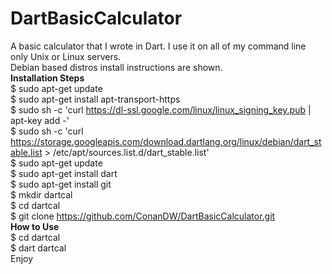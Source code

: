 # DartBasicCalculator
A basic calculator that I wrote in Dart. I use it on all of my command line only Unix or Linux servers.
<br />
Debian based distros install instructions are shown.
<br /> 
<b>Installation Steps</b>
<br />
$ sudo apt-get update
<br />
$ sudo apt-get install apt-transport-https
<br />
$ sudo sh -c 'curl https://dl-ssl.google.com/linux/linux_signing_key.pub | apt-key add -'
<br />
$ sudo sh -c 'curl https://storage.googleapis.com/download.dartlang.org/linux/debian/dart_stable.list > /etc/apt/sources.list.d/dart_stable.list'
<br />
$ sudo apt-get update
<br />
$ sudo apt-get install dart
<br />
$ sudo apt-get install git
<br />
$ mkdir dartcal
<br />
$ cd dartcal
<br />
$ git clone https://github.com/ConanDW/DartBasicCalculator.git
<br />
<b>How to Use</b>
<br />
$ cd dartcal
<br />
$ dart dartcal
<br />
Enjoy  
  
